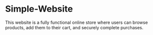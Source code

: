 # Simple-Website
This website is a fully functional online store where users can browse products, add them to their cart, and securely complete purchases.
